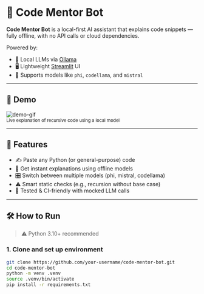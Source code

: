 # 🤖 Code Mentor Bot

**Code Mentor Bot** is a local-first AI assistant that explains code snippets — fully offline, with no API calls or cloud dependencies.

Powered by:
- 🧠 Local LLMs via [Ollama](https://ollama.com/)
- 🖥️ Lightweight [Streamlit](https://streamlit.io/) UI
- 🧰 Supports models like `phi`, `codellama`, and `mistral`

---

## 🧪 Demo

![demo-gif](demo.gif)  
<sub>Live explanation of recursive code using a local model</sub>

---

## 🚀 Features

- ✍️ Paste any Python (or general-purpose) code
- 🤖 Get instant explanations using offline models
- 🎛️ Switch between multiple models (phi, mistral, codellama)
- ⚠️ Smart static checks (e.g., recursion without base case)
- 🧪 Tested & CI-friendly with mocked LLM calls

---

## 🛠️ How to Run

> ⚠️ Python 3.10+ recommended

### 1. Clone and set up environment

```bash
git clone https://github.com/your-username/code-mentor-bot.git
cd code-mentor-bot
python -m venv .venv
source .venv/bin/activate
pip install -r requirements.txt
